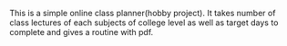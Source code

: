 This is a simple online class planner(hobby project).
It takes number of class lectures of each subjects of college level as well as target days to complete and gives a routine with pdf.
